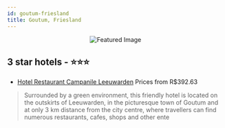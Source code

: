 ```yaml
---
id: goutum-friesland
title: Goutum, Friesland
---
```


<center><img src="https://i.travelapi.com/hotels/2000000/1160000/1150100/1150077/d4f0e2e0_z.jpg" alt="Featured Image" /></center>


##  3 star hotels - ⭐️⭐️⭐️

-    [Hotel Restaurant Campanile Leeuwarden](https://us.hurb.com/hotels/goutum/hotel-restaurant-campanile-leeuwarden-JNP-JP631786?cmp=18055) Prices from R$392.63
   > Surrounded by a green environment, this friendly hotel is located on the outskirts of Leeuwarden, in the picturesque town of Goutum and at only 3 km distance from the city centre, where travellers can find numerous restaurants, cafes, shops and other ente
